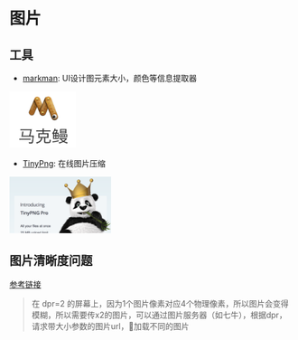 # 图片

## 工具
* [markman](http://www.getmarkman.com/): UI设计图元素大小，颜色等信息提取器

<img src="./img/markman.png" height="100">

* [TinyPng](https://tinypng.com/): 在线图片压缩
<img src="./img/tinypng.png" height="100">

## 图片清晰度问题

[参考链接](http://mobile.51cto.com/web-484304.htm)

> 在 dpr=2 的屏幕上，因为1个图片像素对应4个物理像素，所以图片会变得模糊，所以需要传x2的图片，可以通过图片服务器（如七牛），根据dpr，请求带大小参数的图片url，加载不同的图片